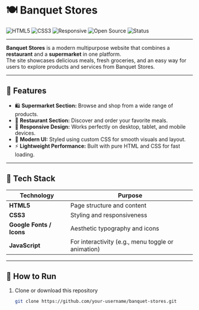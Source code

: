 # 🍽️ Banquet Stores  

![HTML5](https://img.shields.io/badge/HTML5-orange?logo=html5&logoColor=white)
![CSS3](https://img.shields.io/badge/CSS3-blue?logo=css3&logoColor=white)
![Responsive](https://img.shields.io/badge/Responsive%20Design-✔️-brightgreen)
![Open Source](https://img.shields.io/badge/Open%20Source-MIT%20License-lightgrey)
![Status](https://img.shields.io/badge/Status-Active-success)

---

**Banquet Stores** is a modern multipurpose website that combines a **restaurant** and a **supermarket** in one platform.  
The site showcases delicious meals, fresh groceries, and an easy way for users to explore products and services from Banquet Stores.  

---

## 🌟 Features  

- 🛍️ **Supermarket Section:** Browse and shop from a wide range of products.  
- 🍲 **Restaurant Section:** Discover and order your favorite meals.  
- 📱 **Responsive Design:** Works perfectly on desktop, tablet, and mobile devices.  
- 🎨 **Modern UI:** Styled using custom CSS for smooth visuals and layout.  
- ⚡ **Lightweight Performance:** Built with pure HTML and CSS for fast loading.  

---

## 🧱 Tech Stack  

| Technology | Purpose |
|-------------|----------|
| **HTML5** | Page structure and content |
| **CSS3** | Styling and responsiveness |
| **Google Fonts / Icons** | Aesthetic typography and icons |
| **JavaScript** | For interactivity (e.g., menu toggle or animation) |

---

## 🚀 How to Run  

1. Clone or download this repository  
   ```bash
   git clone https://github.com/your-username/banquet-stores.git

